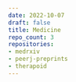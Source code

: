 ```yaml
---
date: 2022-10-07
draft: false
title: Medicine
repo_count: 3
repositories:
- medrxiv
- peerj-preprints
- therapoid
---
```



